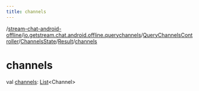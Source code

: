 ```yaml
---
title: channels
---
```

/[stream-chat-android-offline](../../../../index.md)/[io.getstream.chat.android.offline.querychannels](../../../index.md)/[QueryChannelsController](../../index.md)/[ChannelsState](../index.md)/[Result](index.md)/[channels](channels.md)  
  
  
  
# channels  
val [channels](channels.md): [List](https://kotlinlang.org/api/latest/jvm/stdlib/kotlin.collections/-list/index.html)&lt;Channel&gt;
